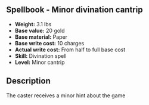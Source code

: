 ## Spellbook - Minor divination cantrip
- **Weight:** 3.1 lbs
- **Base value:** 20 gold
- **Base material:** Paper
- **Base write cost:** 10 charges
- **Actual write cost:** From half to full base cost
- **Skill:** Divination spell
- **Level:** Minor cantrip
## Description
The caster receives a minor hint about the game
